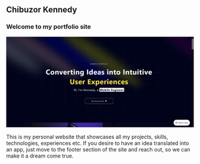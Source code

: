 ## Chibuzor Kennedy

### Welcome to my portfolio site

[![Kennedy's Porfolio Hero Page](image.png)]()

This is my personal website that showcases all my projects, skills, technologies, experiences etc. If you desire to have an idea translated into an app, just move to the footer section of the site and reach out, so we can make it a dream come true.
